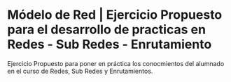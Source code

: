 # Módelo de Red | Ejercicio Propuesto para el desarrollo de practicas en Redes - Sub Redes - Enrutamiento
Ejercicio Propuesto para poner en práctica los conocmientos del alumnado en el curso de Redes, Sub Redes y Enrutamientos.
